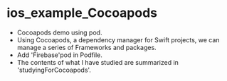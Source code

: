 # ios_example_Cocoapods

- Cocoapods demo using pod.
- Using Cocoapods, a dependency manager for Swift projects, we can manage a series of Frameworks and packages.
- Add 'Firebase'pod in Podfile.
- The contents of what I have studied are summarized in 'studyingForCocoapods'.
